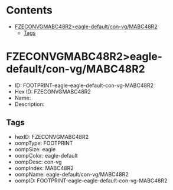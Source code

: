 



Contents
========

* [FZECONVGMABC48R2>eagle-default/con-vg/MABC48R2](#fzeconvgmabc48r2eagle-defaultcon-vgmabc48r2)
	* [Tags](#tags)

# FZECONVGMABC48R2>eagle-default/con-vg/MABC48R2

- ID: FOOTPRINT-eagle-eagle-default-con-vg-MABC48R2
- Hex ID: FZECONVGMABC48R2
- Name: 
- Description: 

## Tags

- hexID: FZECONVGMABC48R2
- oompType: FOOTPRINT
- oompSize: eagle
- oompColor: eagle-default
- oompDesc: con-vg
- oompIndex: MABC48R2
- oompName: eagle-default/con-vg/MABC48R2
- oompID: FOOTPRINT-eagle-eagle-default-con-vg-MABC48R2
